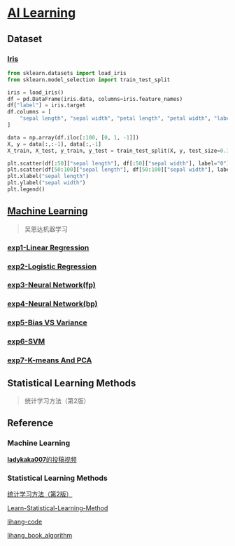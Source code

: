 # [AI Learning](https://github.com/Euler0525/AI-Learning)

## Dataset


### [Iris](https://archive.ics.uci.edu/dataset/53/iris)

```python
from sklearn.datasets import load_iris
from sklearn.model_selection import train_test_split

iris = load_iris()
df = pd.DataFrame(iris.data, columns=iris.feature_names)
df["label"] = iris.target
df.columns = [
    "sepal length", "sepal width", "petal length", "petal width", "label"
]

data = np.array(df.iloc[:100, [0, 1, -1]])
X, y = data[:,:-1], data[:,-1]
X_train, X_test, y_train, y_test = train_test_split(X, y, test_size=0.3)

plt.scatter(df[:50]["sepal length"], df[:50]["sepal width"], label="0")
plt.scatter(df[50:100]["sepal length"], df[50:100]["sepal width"], label="1")
plt.xlabel("sepal length")
plt.ylabel("sepal width")
plt.legend()
```

## [Machine Learning](https://github.com/Euler0525/AI-Learning/tree/master/Machine_Learning)

> 吴恩达机器学习

### [exp1-Linear Regression](https://github.com/Euler0525/AI-Learning/tree/master/Machine_Learning/exp1-Linear_Regression)

### [exp2-Logistic Regression](https://github.com/Euler0525/AI-Learning/tree/master/Machine_Learning/exp2-Logistic_Regression/)

### [exp3-Neural Network(fp)](https://github.com/Euler0525/AI-Learning/tree/master/Machine_Learning/exp3-Neural_Network%28fp%29/)

### [exp4-Neural Network(bp)](https://github.com/Euler0525/AI-Learning/tree/master/Machine_Learning/exp4-Neural_NetWork%28bp%29/)

### [exp5-Bias VS Variance](https://github.com/Euler0525/AI-Learning/tree/master/Machine_Learning/exp5-Bias_VS_Variance)

### [exp6-SVM](https://github.com/Euler0525/AI-Learning/tree/master/Machine_Learning/exp6-SVM/)

### [exp7-K-means And PCA](https://github.com/Euler0525/AI-Learning/tree/master/Machine_Learning/exp7-K-means_And_PCA/)

## Statistical Learning Methods

> 统计学习方法（第2版）



## Reference

### Machine Learning

[**ladykaka007**的投稿视频](https://space.bilibili.com/49109393/video)

### Statistical Learning Methods

[统计学习方法（第2版）](https://book.douban.com/subject/33437381/)

[Learn-Statistical-Learning-Method](https://github.com/hktxt/Learn-Statistical-Learning-Method)

[lihang-code](https://github.com/fengdu78/lihang-code)

[lihang_book_algorithm](https://github.com/WenDesi/lihang_book_algorithm)
